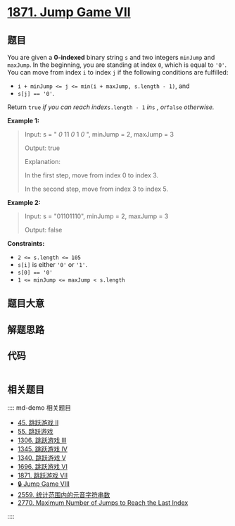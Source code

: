# [1871. Jump Game VII](https://leetcode.com/problems/jump-game-vii/)

## 题目

You are given a **0-indexed** binary string `s` and two integers `minJump` and
`maxJump`. In the beginning, you are standing at index `0`, which is equal to
`'0'`. You can move from index `i` to index `j` if the following conditions
are fulfilled:

  * `i + minJump <= j <= min(i + maxJump, s.length - 1)`, and
  * `s[j] == '0'`.

Return `true` _if you can reach index_`s.length - 1` _in_`s` _, or_`false`
_otherwise._



**Example 1:**

> Input: s = " _0_ 11 _0_ 1 _0_ ", minJump = 2, maxJump = 3
> 
> Output: true
> 
> Explanation:
> 
> In the first step, move from index 0 to index 3. 
> 
> In the second step, move from index 3 to index 5.

**Example 2:**

> Input: s = "01101110", minJump = 2, maxJump = 3
> 
> Output: false

**Constraints:**

  * `2 <= s.length <= 105`
  * `s[i]` is either `'0'` or `'1'`.
  * `s[0] == '0'`
  * `1 <= minJump <= maxJump < s.length`


## 题目大意

## 解题思路

## 代码

```javascript

```

## 相关题目

:::: md-demo 相关题目
- [45. 跳跃游戏 II](https://leetcode.com/problems/jump-game-ii)
- [55. 跳跃游戏](https://leetcode.com/problems/jump-game)
- [1306. 跳跃游戏 III](https://leetcode.com/problems/jump-game-iii)
- [1345. 跳跃游戏 IV](https://leetcode.com/problems/jump-game-iv)
- [1340. 跳跃游戏 V](https://leetcode.com/problems/jump-game-v)
- [1696. 跳跃游戏 VI](https://leetcode.com/problems/jump-game-vi)
- [1871. 跳跃游戏 VII](https://leetcode.com/problems/jump-game-vii)
- [🔒 Jump Game VIII](https://leetcode.com/problems/jump-game-viii)
- [2559. 统计范围内的元音字符串数](https://leetcode.com/problems/count-vowel-strings-in-ranges)
- [2770. Maximum Number of Jumps to Reach the Last Index](https://leetcode.com/problems/maximum-number-of-jumps-to-reach-the-last-index)

::::
